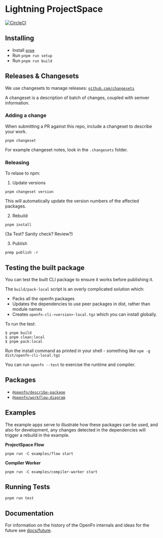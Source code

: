 Lightning ProjectSpace
======================

[![CircleCI](https://dl.circleci.com/status-badge/img/gh/OpenFn/kit/tree/main.svg?style=shield)](https://dl.circleci.com/status-badge/redirect/gh/OpenFn/kit/tree/main)

## Installing

- Install [`pnpm`](https://pnpm.io/installation)
- Run `pnpm run setup`
- Run `pnpm run build`

## Releases & Changesets

We use changesets to manage releases: [`github.com/changesets`](https://github.com/changesets/changesets)

A changeset is a description of batch of changes, coupled with semver information.

### Adding a change

When submitting a PR against this repo, include a changeset to describe your work.

```
pnpm changeset
```

For example changeset notes, look in the `.changesets` folder.

### Releasing

To relase to npm:

1) Update versions
```
pnpm changeset version
```

This will automatically update the version numbers of the affected packages.

2) Rebuild
```
pnpm install
```


(3a Test? Sanity check? Review?) 

3) Publish

```
pnmp publish -r
```

## Testing the built package

You can test the built CLI package to ensure it works before publishing it.

The `build/pack-local` script is an overly complicated solution which:
* Packs all the openfn packages
* Updates the dependencies to use peer packages in dist, rather than module names
* Creates `openfn-cli-<version>-local.tgz` which you can install globally.

To run the test:

```
$ pnpm build
$ pnpm clean:local
$ pnpm pack:local
```

Run the install command as printed in your shell - something like `npm -g dist/openfn-cli-local.tgz`

You can run `openfn --test` to exercise the runtime and compiler.


## Packages

- [`@openfn/describe-package`](packages/describe-package)  
- [`@openfn/workflow-diagram`](packages/workflow-diagram)

## Examples

The example apps serve to illustrate how these packages can be used, and also
for development, any changes detected in the dependencies will trigger a rebuild in the example.

**ProjectSpace Flow**

```
pnpm run -C examples/flow start
```

**Compiler Worker**

```
pnpm run -C examples/compiler-worker start
```

## Running Tests

```
pnpm run test
```

## Documentation

For information on the history of the OpenFn internals and ideas for the future
see [docs/future](docs/future).


